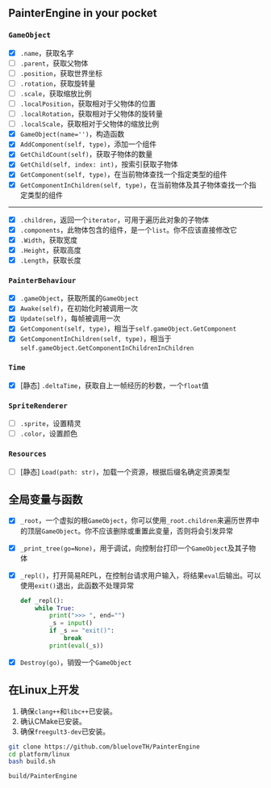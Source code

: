 ## PainterEngine in your pocket

### `GameObject`

- [x] `.name`，获取名字
- [ ] `.parent`，获取父物体
- [ ] `.position`，获取世界坐标
- [ ] `.rotation`，获取旋转量
- [ ] `.scale`，获取缩放比例
- [ ] `.localPosition`，获取相对于父物体的位置
- [ ] `.localRotation`，获取相对于父物体的旋转量
- [ ] `.localScale`，获取相对于父物体的缩放比例
- [x] `GameObject(name='')`，构造函数
- [x] `AddComponent(self, type)`，添加一个组件
- [x] `GetChildCount(self)`，获取子物体的数量
- [x] `GetChild(self, index: int)`，按索引获取子物体
- [x] `GetComponent(self, type)`，在当前物体查找一个指定类型的组件
- [x] `GetComponentInChildren(self, type)`，在当前物体及其子物体查找一个指定类型的组件

---

- [x] `.children`，返回一个`iterator`，可用于遍历此对象的子物体
- [x] `.components`，此物体包含的组件，是一个`list`。你不应该直接修改它
- [x] `.Width`，获取宽度
- [x] `.Height`，获取高度
- [x] `.Length`，获取长度

### `PainterBehaviour`

- [x] `.gameObject`，获取所属的`GameObject`
- [x] `Awake(self)`，在初始化时被调用一次
- [x] `Update(self)`，每帧被调用一次
- [x] `GetComponent(self, type)`，相当于`self.gameObject.GetComponent`
- [x] `GetComponentInChildren(self, type)`，相当于`self.gameObject.GetComponentInChildrenInChildren`

### `Time`

- [x] [静态] `.deltaTime`，获取自上一帧经历的秒数，一个`float`值

### `SpriteRenderer`

- [ ] `.sprite`，设置精灵
- [ ] `.color`，设置颜色

### `Resources`

- [ ] [静态] `Load(path: str)`，加载一个资源，根据后缀名确定资源类型

## 全局变量与函数

- [x] `_root`，一个虚拟的根`GameObject`，你可以使用`_root.children`来遍历世界中的顶层`GameObject`。你不应该删除或重置此变量，否则将会引发异常
- [x] `_print_tree(go=None)`，用于调试，向控制台打印一个`GameObject`及其子物体
- [x] `_repl()`，打开简易REPL，在控制台请求用户输入，将结果`eval`后输出。可以使用`exit()`退出，此函数不处理异常

  ```python
  def _repl():
      while True:
          print(">>> ", end="")
          _s = input()
          if _s == "exit()":
              break
          print(eval(_s))
  ```
- [x] `Destroy(go)`，销毁一个`GameObject`

## 在Linux上开发

1. 确保`clang++`和`libc++`已安装。
2. 确认CMake已安装。
3. 确保`freegult3-dev`已安装。

```bash
git clone https://github.com/blueloveTH/PainterEngine
cd platform/linux
bash build.sh

build/PainterEngine
```